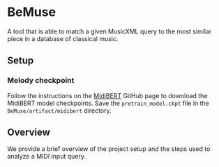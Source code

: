 # BeMuse
A tool that is able to match a given MusicXML query to the most similar piece in a database of classical music.

## Setup

### Melody checkpoint

Follow the instructions on the [MidiBERT](https://github.com/wazenmai/MIDI-BERT/tree/CP) GitHub page to download the MidiBERT model checkpoints. Save the `pretrain_model.ckpt` file in the `BeMuse/artifact/midibert` directory.

## Overview

We provide a brief overview of the project setup and the steps used to analyze a MIDI input query.

